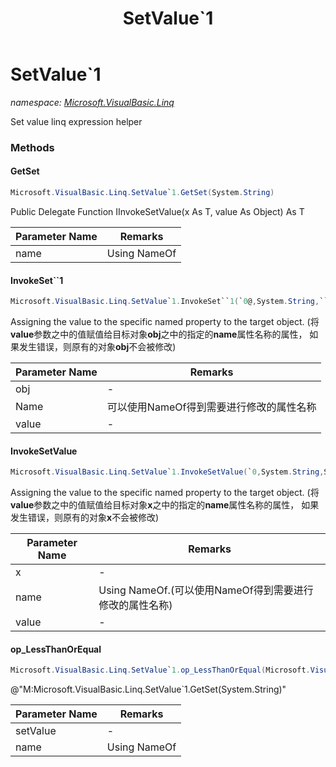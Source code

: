 ﻿---
title: SetValue`1
---

# SetValue`1
_namespace: [Microsoft.VisualBasic.Linq](N-Microsoft.VisualBasic.Linq.html)_

Set value linq expression helper



### Methods

#### GetSet
```csharp
Microsoft.VisualBasic.Linq.SetValue`1.GetSet(System.String)
```
Public Delegate Function IInvokeSetValue(x As T, value As Object) As T

|Parameter Name|Remarks|
|--------------|-------|
|name|Using NameOf|


#### InvokeSet``1
```csharp
Microsoft.VisualBasic.Linq.SetValue`1.InvokeSet``1(`0@,System.String,``0)
```
Assigning the value to the specific named property to the target object.
 (将**value**参数之中的值赋值给目标对象**obj**之中的指定的**name**属性名称的属性，
 如果发生错误，则原有的对象**obj**不会被修改)

|Parameter Name|Remarks|
|--------------|-------|
|obj|-|
|Name|可以使用NameOf得到需要进行修改的属性名称|
|value|-|


#### InvokeSetValue
```csharp
Microsoft.VisualBasic.Linq.SetValue`1.InvokeSetValue(`0,System.String,System.Object)
```
Assigning the value to the specific named property to the target object.
 (将**value**参数之中的值赋值给目标对象**x**之中的指定的**name**属性名称的属性，
 如果发生错误，则原有的对象**x**不会被修改)

|Parameter Name|Remarks|
|--------------|-------|
|x|-|
|name|Using NameOf.(可以使用NameOf得到需要进行修改的属性名称)|
|value|-|


#### op_LessThanOrEqual
```csharp
Microsoft.VisualBasic.Linq.SetValue`1.op_LessThanOrEqual(Microsoft.VisualBasic.Linq.SetValue{`0},System.String)
```
@"M:Microsoft.VisualBasic.Linq.SetValue`1.GetSet(System.String)"

|Parameter Name|Remarks|
|--------------|-------|
|setValue|-|
|name|Using NameOf|



